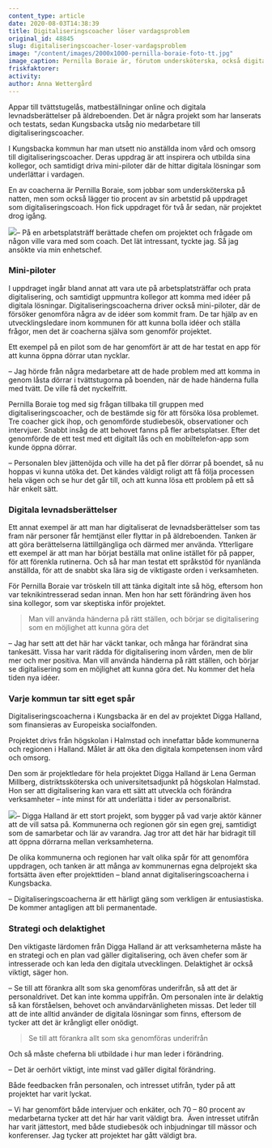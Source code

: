 ```yaml
---
content_type: article
date: 2020-08-03T14:38:39
title: Digitaliseringscoacher löser vardagsproblem
original_id: 48845
slug: digitaliseringscoacher-loser-vardagsproblem
image: "/content/images/2000x1000-pernilla-boraie-foto-tt.jpg"
image_caption: Pernilla Boraie är, förutom undersköterska, också digitaliseringscoach. Hon har drivit en mini-pilot, med digitala lås på dörrarna till tvättstugan i ett äldreboende. Låsen öppnas nyckelfritt med mobiltelefonen.
friskfaktorer:
activity:
author: Anna Wettergård
---
```


Appar till tvättstugelås, matbeställningar online och digitala levnadsberättelser på äldreboenden. Det är några projekt som har lanserats och testats, sedan Kungsbacka utsåg nio medarbetare till digitaliseringscoacher.

I Kungsbacka kommun har man utsett nio anställda inom vård och omsorg till digitaliseringscoacher. Deras uppdrag är att inspirera och utbilda sina kollegor, och samtidigt driva mini-piloter där de hittar digitala lösningar som underlättar i vardagen.

En av coacherna är Pernilla Boraie, som jobbar som undersköterska på natten, men som också lägger tio procent av sin arbetstid på uppdraget som digitaliseringscoach. Hon fick uppdraget för två år sedan, när projektet drog igång.

[![](https://www.suntarbetsliv.se/wp-content/uploads/2020/07/200x220-pernilla-boraei-foto-Bjorn-Larsson-Rosvall-tt.jpg)](https://www.suntarbetsliv.se/wp-content/uploads/2020/07/200x220-pernilla-boraei-foto-Bjorn-Larsson-Rosvall-tt.jpg)– På en arbetsplatsträff berättade chefen om projektet och frågade om någon ville vara med som coach. Det lät intressant, tyckte jag. Så jag ansökte via min enhetschef.

### Mini-piloter

I uppdraget ingår bland annat att vara ute på arbetsplatsträffar och prata digitalisering, och samtidigt uppmuntra kollegor att komma med idéer på digitala lösningar. Digitaliseringscoacherna driver också mini-piloter, där de försöker genomföra några av de idéer som kommit fram. De tar hjälp av en utvecklingsledare inom kommunen för att kunna bolla idéer och ställa frågor, men det är coacherna själva som genomför projektet.

Ett exempel på en pilot som de har genomfört är att de har testat en app för att kunna öppna dörrar utan nycklar.

– Jag hörde från några medarbetare att de hade problem med att komma in genom låsta dörrar i tvättstugorna på boenden, när de hade händerna fulla med tvätt. De ville få det nyckelfritt.

Pernilla Boraie tog med sig frågan tillbaka till gruppen med digitaliseringscoacher, och de bestämde sig för att försöka lösa problemet. Tre coacher gick ihop, och genomförde studiebesök, observationer och intervjuer. Snabbt insåg de att behovet fanns på fler arbetsplatser. Efter det genomförde de ett test med ett digitalt lås och en mobiltelefon-app som kunde öppna dörrar.

– Personalen blev jättenöjda och ville ha det på fler dörrar på boendet, så nu hoppas vi kunna utöka det. Det kändes väldigt roligt att få följa processen hela vägen och se hur det går till, och att kunna lösa ett problem på ett så här enkelt sätt.

### Digitala levnadsberättelser

Ett annat exempel är att man har digitaliserat de levnadsberättelser som tas fram när personer får hemtjänst eller flyttar in på äldreboenden. Tanken är att göra berättelserna lättillgängliga och därmed mer använda. Ytterligare ett exempel är att man har börjat beställa mat online istället för på papper, för att förenkla rutinerna. Och så har man testat ett språkstöd för nyanlända anställda, för att de snabbt ska lära sig de viktigaste orden i verksamheten.

För Pernilla Boraie var tröskeln till att tänka digitalt inte så hög, eftersom hon var teknikintresserad sedan innan. Men hon har sett förändring även hos sina kollegor, som var skeptiska inför projektet.

> Man vill använda händerna på rätt ställen, och börjar se digitalisering som en möjlighet att kunna göra det

– Jag har sett att det här har väckt tankar, och många har förändrat sina tankesätt. Vissa har varit rädda för digitalisering inom vården, men de blir mer och mer positiva. Man vill använda händerna på rätt ställen, och börjar se digitalisering som en möjlighet att kunna göra det. Nu kommer det hela tiden nya idéer.

### Varje kommun tar sitt eget spår

Digitaliseringscoacherna i Kungsbacka är en del av projektet Digga Halland, som finansieras av Europeiska socialfonden.

Projektet drivs från högskolan i Halmstad och innefattar både kommunerna och regionen i Halland. Målet är att öka den digitala kompetensen inom vård och omsorg.

Den som är projektledare för hela projektet Digga Halland är Lena German Millberg, distriktssköterska och universitetsadjunkt på högskolan Halmstad. Hon ser att digitalisering kan vara ett sätt att utveckla och förändra verksamheter – inte minst för att underlätta i tider av personalbrist.

[![](https://www.suntarbetsliv.se/wp-content/uploads/2020/07/200x220-Lena-german-Millberg-1.jpg)](https://www.suntarbetsliv.se/wp-content/uploads/2020/07/200x220-Lena-german-Millberg-1.jpg)– Digga Halland är ett stort projekt, som bygger på vad varje aktör känner att de vill satsa på. Kommunerna och regionen gör sin egen grej, samtidigt som de samarbetar och lär av varandra. Jag tror att det här har bidragit till att öppna dörrarna mellan verksamheterna.

De olika kommunerna och regionen har valt olika spår för att genomföra uppdragen, och tanken är att många av kommunernas egna delprojekt ska fortsätta även efter projekttiden – bland annat digitaliseringscoacherna i Kungsbacka.

– Digitaliseringscoacherna är ett härligt gäng som verkligen är entusiastiska. De kommer antagligen att bli permanentade.

### Strategi och delaktighet

Den viktigaste lärdomen från Digga Halland är att verksamheterna måste ha en strategi och en plan vad gäller digitalisering, och även chefer som är intresserade och kan leda den digitala utvecklingen. Delaktighet är också viktigt, säger hon.

– Se till att förankra allt som ska genomföras underifrån, så att det är personaldrivet. Det kan inte komma uppifrån. Om personalen inte är delaktig så kan förståelsen, behovet och användarvänligheten missas. Det leder till att de inte alltid använder de digitala lösningar som finns, eftersom de tycker att det är krångligt eller onödigt.

> Se till att förankra allt som ska genomföras underifrån

Och så måste cheferna bli utbildade i hur man leder i förändring.

– Det är oerhört viktigt, inte minst vad gäller digital förändring.

Både feedbacken från personalen, och intresset utifrån, tyder på att projektet har varit lyckat.

– Vi har genomfört både intervjuer och enkäter, och 70 – 80 procent av medarbetarna tycker att det här har varit väldigt bra.  Även intresset utifrån har varit jättestort, med både studiebesök och inbjudningar till mässor och konferenser. Jag tycker att projektet har gått väldigt bra.

